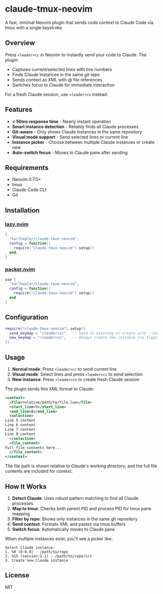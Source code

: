 # claude-tmux-neovim

A fast, minimal Neovim plugin that sends code context to Claude Code via tmux with a single keystroke.

## Overview

Press `<leader>cc` in Neovim to instantly send your code to Claude. The plugin:
- Captures current/selected lines with line numbers
- Finds Claude instances in the same git repo
- Sends context as XML with @ file references
- Switches focus to Claude for immediate interaction

For a fresh Claude session, use `<leader>cn` instead.

## Features

- **< 50ms response time** - Nearly instant operation
- **Smart instance detection** - Reliably finds all Claude processes
- **Git-aware** - Only shows Claude instances in the same repository
- **Visual mode support** - Send selected lines or current line
- **Instance picker** - Choose between multiple Claude instances or create new
- **Auto-switch focus** - Moves to Claude pane after sending

## Requirements

- Neovim 0.7.0+
- tmux
- Claude Code CLI
- Git

## Installation

### [lazy.nvim](https://github.com/folke/lazy.nvim)

```lua
{
  "karlhepler/claude-tmux-neovim",
  config = function()
    require("claude-tmux-neovim").setup()
  end,
}
```

### [packer.nvim](https://github.com/wbthomason/packer.nvim)

```lua
use {
  "karlhepler/claude-tmux-neovim",
  config = function()
    require("claude-tmux-neovim").setup()
  end
}
```

## Configuration

```lua
require("claude-tmux-neovim").setup({
  send_keymap = "<leader>cc",  -- Send to existing or create with --continue
  new_keymap = "<leader>cn",   -- Always create new instance (no flags)
})
```

## Usage

1. **Normal mode**: Press `<leader>cc` to send current line
2. **Visual mode**: Select lines and press `<leader>cc` to send selection
3. **New instance**: Press `<leader>cn` to create fresh Claude session

The plugin sends this XML format to Claude:

```xml
<context>
  <file>relative/path/to/file.lua</file>
  <start_line>5</start_line>
  <end_line>8</end_line>
  <selection>
Line 5 content
Line 6 content
Line 7 content
Line 8 content
  </selection>
  <file_content>
Full file contents here...
  </file_content>
</context>
```

The file path is shown relative to Claude's working directory, and the full file contents are included for context.

## How It Works

1. **Detect Claude**: Uses robust pattern matching to find all Claude processes
2. **Map to tmux**: Checks both parent PID and process PID for tmux pane mapping
3. **Filter by repo**: Shows only instances in the same git repository
4. **Send context**: Formats XML and pastes via tmux buffers
5. **Switch focus**: Automatically moves to Claude pane

When multiple instances exist, you'll see a picker like:
```
Select Claude instance:
1. %0 (0:0.0) - /path/to/repo
2. %15 (session:2.1) - /path/to/repo/src
3. Create new Claude instance
```

## License

MIT